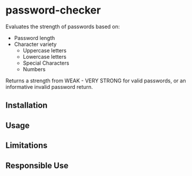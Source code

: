 # password-checker
Evaluates the strength of passwords based on:
* Password length
* Character variety
    * Uppercase letters
    * Lowercase letters
    * Special Characters
    * Numbers

Returns a strength from WEAK - VERY STRONG for valid passwords, or an informative
invalid password return.


## Installation

## Usage

## Limitations

## Responsible Use
